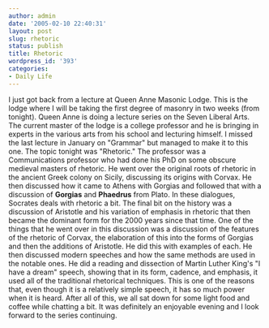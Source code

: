 ```yaml
---
author: admin
date: '2005-02-10 22:40:31'
layout: post
slug: rhetoric
status: publish
title: Rhetoric
wordpress_id: '393'
categories:
- Daily Life
---
```


I just got back from a lecture at Queen Anne Masonic Lodge. This is the
lodge where I will be taking the first degree of masonry in two weeks
(from tonight). Queen Anne is doing a lecture series on the Seven
Liberal Arts. The current master of the lodge is a college professor and
he is bringing in experts in the various arts from his school and
lecturing himself. I missed the last lecture in January on "Grammar" but
managed to make it to this one. The topic tonight was "Rhetoric." The
professor was a Communications professor who had done his PhD on some
obscure medieval masters of rhetoric. He went over the original roots of
rhetoric in the ancient Greek colony on Sicily, discussing its origins
with Corvax. He then discussed how it came to Athens with Gorgias and
followed that with a discussion of **Gorgias** and **Phaedrus** from
Plato. In these dialogues, Socrates deals with rhetoric a bit. The final
bit on the history was a discussion of Aristotle and his variation of
emphasis in rhetoric that then became the dominant form for the 2000
years since that time. One of the things that he went over in this
discussion was a discussion of the features of the rhetoric of Corvax,
the elaboration of this into the forms of Gorgias and then the additions
of Aristotle. He did this with examples of each. He then discussed
modern speeches and how the same methods are used in the notable ones.
He did a reading and dissection of Martin Luther King's "I have a dream"
speech, showing that in its form, cadence, and emphasis, it used all of
the traditional rhetorical techniques. This is one of the reasons that,
even though it is a relatively simple speech, it has so much power when
it is heard. After all of this, we all sat down for some light food and
coffee while chatting a bit. It was definitely an enjoyable evening and
I look forward to the series continuing.
